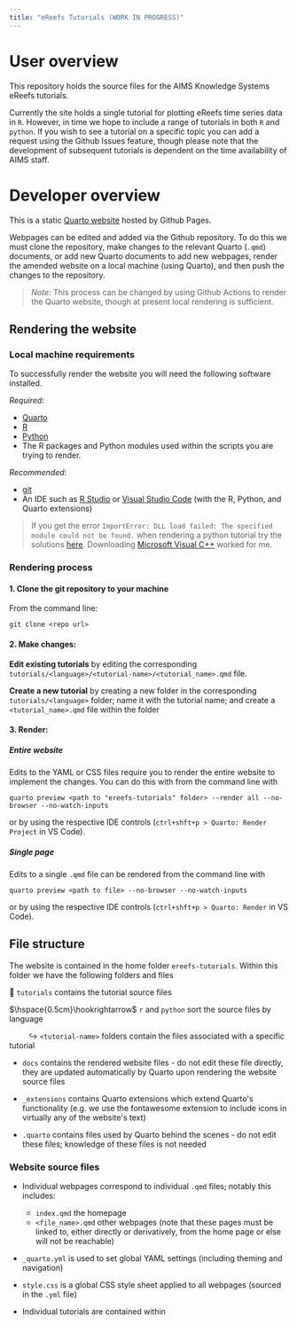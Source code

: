 ```yaml
---
title: "eReefs Tutorials (WORK IN PROGRESS)"
---
```


# User overview

This repository holds the source files for the AIMS Knowledge Systems eReefs tutorials. 

Currently the site holds a single tutorial for plotting eReefs time series data in `R`. However, in time we hope to include a range of tutorials in both `R` and `python`. If you wish to see a tutorial on a specific topic you can add a request using the Github Issues feature, though please note that the development of subsequent tutorials is dependent on the time availability of AIMS staff.


# Developer overview

This is a static [Quarto website](https://quarto.org/docs/websites) hosted by Github Pages. 

Webpages can be edited and added via the Github repository. To do this we must clone the repository, make changes to the relevant Quarto (`.qmd`) documents, or add new Quarto documents to add new webpages, render the amended website on a local machine (using Quarto), and then push the changes to the repository.

> *Note:* This process can be changed by using Github Actions to render the Quarto website, though at present local rendering is sufficient. 

## Rendering the website

### Local machine requirements

To successfully render the website you will need the following software installed.

*Required*:

* [Quarto](https://quarto.org/docs/get-started)
* [R](https://www.r-project.org/)
* [Python](https://wiki.python.org/moin/BeginnersGuide/Download)
* The R packages and Python modules used within the scripts you are trying to render.

*Recommended*:

* [git](https://git-scm.com/book/en/v2/Getting-Started-Installing-Git)
* An IDE such as [R Studio](https://posit.co/downloads/) or [Visual Studio Code](https://code.visualstudio.com/download) (with the R, Python, and Quarto extensions)

> If you get the error `ImportError: DLL load failed: The specified module could not be found.` when rendering a python tutorial try the solutions [here](https://stackoverflow.com/questions/20201868/importerror-dll-load-failed-the-specified-module-could-not-be-found). Downloading [Microsoft Visual C++](https://learn.microsoft.com/en-us/cpp/windows/latest-supported-vc-redist?view=msvc-170) worked for me.


### Rendering process

#### 1. Clone the git repository to your machine

From the command line: 

```
git clone <repo url>
```

#### 2. Make changes:

**Edit existing tutorials** by editing the corresponding `tutorials/<language>/<tutorial-name>/<tutorial_name>.qmd` file. 
  
**Create a new tutorial** by creating a new folder in the corresponding `tutorials/<language>` folder; name it with the tutorial name; and create a `<tutorial_name>.qmd` file within the folder

#### 3. Render:

##### Entire website
Edits to the YAML or CSS files require you to render the entire website to implement the changes. You can do this with from the command line with

```
quarto preview <path to "ereefs-tutorials" folder> --render all --no-browser --no-watch-inputs
```

or by using the respective IDE controls (`ctrl+shft+p > Quarto: Render Project` in VS Code).

##### Single page
Edits to a single `.qmd` file can be rendered from the command line with 

```
quarto preview <path to file> --no-browser --no-watch-inputs
``` 

or by using the respective IDE controls (`ctrl+shft+p > Quarto: Render` in VS Code).


## File structure

The website is contained in the home folder `ereefs-tutorials`. Within this folder we have the following folders and files

:file_folder: `tutorials` contains the tutorial source files

$\hspace{0.5cm}\hookrightarrow$ `r` and `python` sort the source files by language

$\hspace{1cm}\hookrightarrow$ `<tutorial-name>` folders contain the files associated with a specific tutorial


* `docs` contains the rendered website files - do not edit these file directly, they are updated automatically by Quarto upon rendering the website source files

* `_extensions` contains Quarto extensions which extend Quarto's functionality (e.g. we use the fontawesome extension to include icons in virtually any of the website's text)

* `.quarto` contains files used by Quarto behind the scenes - do not edit these files; knowledge of these files is not needed

### Website source files

* Individual webpages correspond to individual `.qmd` files; notably this includes:

  - `index.qmd` the homepage
  - `<file_name>.qmd` other webpages (note that these pages must be linked to, either directly or derivatively, from the home page or else will not be reachable)

* `_quarto.yml` is used to set global YAML settings (including theming and navigation)

* `style.css` is a global CSS style sheet applied to all webpages (sourced in the `.yml` file)

* Individual tutorials are contained within 

